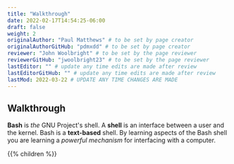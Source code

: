 ```yaml
---
title: "Walkthrough"
date: 2022-02-17T14:54:25-06:00
draft: false
weight: 2
originalAuthor: "Paul Matthews" # to be set by page creator
originalAuthorGitHub: "pdmxdd" # to be set by page creator
reviewer: "John Woolbright" # to be set by the page reviewer
reviewerGitHub: "jwoolbright23" # to be set by the page reviewer
lastEditor: "" # update any time edits are made after review
lastEditorGitHub: "" # update any time edits are made after review
lastMod: 2022-03-22 # UPDATE ANY TIME CHANGES ARE MADE
---
```


## Walkthrough

**Bash** is *the* GNU Project's shell. A **shell** is an interface between a user and the kernel. Bash is a **text-based** shell. By learning aspects of the Bash shell you are learning a *powerful mechanism* for interfacing with a computer.

{{% children %}}